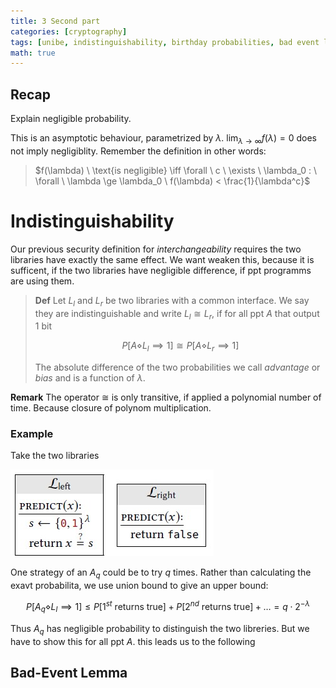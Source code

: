 ```yaml
---
title: 3 Second part 
categories: [cryptography]
tags: [unibe, indistinguishability, birthday probabilities, bad event lemma]     # TAG names should always be lowercase
math: true
---
```


## Recap
Explain negligible probability. 

This is an asymptotic behaviour, parametrized by $\lambda$. $\lim_{\lambda\to\infty} f(\lambda) = 0$ does not imply negligiblity. Remember the definition in other words:
> $f(\lambda) \ \text{is negligible} \iff \forall \ c \ \exists \ \lambda_0 : \ \forall \ \lambda \ge \lambda_0 \ f(\lambda) < \frac{1}{\lambda^c}$

# Indistinguishability
Our previous security definition for *interchangeability* requires the two libraries have exactly the same effect. We want weaken this, because it is sufficent, if the two libraries have negligible difference, if ppt programms are using them. 

> **Def**
> Let $L_l$ and $L_r$ be two libraries with a common interface. We say they are indistinguishable and write $L_l \cong L_r$, if for all ppt $A$ that output 1 bit
> 
> $$P[A \diamond L_l \implies 1] \cong P[A \diamond L_r \implies 1]$$
> 
> The absolute difference of the two probabilities we call *advantage* or *bias* and is a function of $\lambda$.

**Remark** The operator $\cong$ is only transitive, if applied a polynomial number of time. Because closure of polynom multiplication. 

### Example
Take the two libraries

![](../assets/images/example4_5.png.jpg)

One strategy of an $A_q$ could be to try $q$ times. Rather than calculating the exavt probabilita, we use union bound to give an upper bound:

$$P[A_q \diamond L_l \implies 1] \le P[1^{st} \ \text{returns true}] + P[2^{nd} \ \text{returns true}] + \ldots = q\cdot 2^{-\lambda}$$

Thus $A_q$ has negligible probability to distinguish the two libreries. But we have to show this for all ppt $A$. this leads us to the following 
## Bad-Event Lemma


